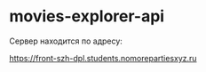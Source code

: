 # movies-explorer-api


Сервер находится по адресу: 

 https://front-szh-dpl.students.nomorepartiesxyz.ru
 
 
 
 
 

